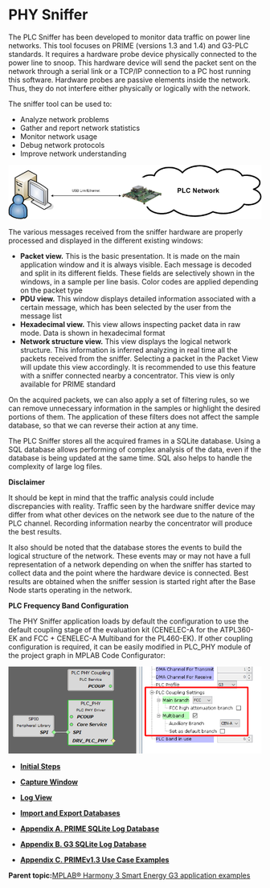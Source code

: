 # PHY Sniffer

The PLC Sniffer has been developed to monitor data traffic on power line networks. This tool focuses on PRIME \(versions 1.3 and 1.4\) and G3-PLC standards. It requires a hardware probe device physically connected to the power line to snoop. This hardware device will send the packet sent on the network through a serial link or a TCP/IP connection to a PC host running this software. Hardware probes are passive elements inside the network. Thus, they do not interfere either physically or logically with the network.

The sniffer tool can be used to:

-   Analyze network problems
-   Gather and report network statistics
-   Monitor network usage
-   Debug network protocols
-   Improve network understanding

![](GUID-9D088A0C-568C-481C-9F98-558309A69291-low.png "Sniffer Scheme")

The various messages received from the sniffer hardware are properly processed and displayed in the different existing windows:

-   **Packet view.** This is the basic presentation. It is made on the main application window and it is always visible. Each message is decoded and split in its different fields. These fields are selectively shown in the windows, in a sample per line basis. Color codes are applied depending on the packet type
-   **PDU view.** This window displays detailed information associated with a certain message, which has been selected by the user from the message list
-   **Hexadecimal view.** This view allows inspecting packet data in raw mode. Data is shown in hexadecimal format
-   **Network structure view.** This view displays the logical network structure. This information is inferred analyzing in real time all the packets received from the sniffer. Selecting a packet in the Packet View will update this view accordingly. It is recommended to use this feature with a sniffer connected nearby a concentrator. This view is only available for PRIME standard

On the acquired packets, we can also apply a set of filtering rules, so we can remove unnecessary information in the samples or highlight the desired portions of them. The application of these filters does not affect the sample database, so that we can reverse their action at any time.

The PLC Sniffer stores all the acquired frames in a SQLite database. Using a SQL database allows performing of complex analysis of the data, even if the database is being updated at the same time. SQL also helps to handle the complexity of large log files.

**Disclaimer**

It should be kept in mind that the traffic analysis could include discrepancies with reality. Traffic seen by the hardware sniffer device may differ from what other devices on the network see due to the nature of the PLC channel. Recording information nearby the concentrator will produce the best results.

It also should be noted that the database stores the events to build the logical structure of the network. These events may or may not have a full representation of a network depending on when the sniffer has started to collect data and the point where the hardware device is connected. Best results are obtained when the sniffer session is started right after the Base Node starts operating in the network.

**PLC Frequency Band Configuration**

The PHY Sniffer application loads by default the configuration to use the default coupling stage of the evaluation kit \(CENELEC-A for the ATPL360-EK and FCC + CENELEC-A Multiband for the PL460-EK\). If other coupling configuration is required, it can be easily modified in PLC\_PHY module of the project graph in MPLAB Code Configurator:

![](GUID-6A63ADFF-73E9-4D62-BAED-4A45D9747189-low.png "Coupling Configuration in PLC_PHY Module")

-   **[Initial Steps](GUID-7309C013-31A6-4049-BC95-7429CEB65293.md)**  

-   **[Capture Window](GUID-F7A45B4F-41B2-4AF9-84AA-839C4328E4A8.md)**  

-   **[Log View](GUID-02A0409B-737D-4B57-BADB-0ECC8AF4714C.md)**  

-   **[Import and Export Databases](GUID-65C1065C-E3CA-40BE-BB5B-0E8E7B074563.md)**  

-   **[Appendix A. PRIME SQLite Log Database](GUID-E1CA9326-26B7-4E63-85F7-0DB2EEAED286.md)**  

-   **[Appendix B. G3 SQLite Log Database](GUID-B1D36D7B-7A26-4B4E-B5DB-E314EF9CEF9F.md)**  

-   **[Appendix C. PRIMEv1.3 Use Case Examples](GUID-373ECDE6-AFFD-44B5-AE97-7CF1A8FCC4AD.md)**  


**Parent topic:**[MPLAB® Harmony 3 Smart Energy G3 application examples](GUID-E7088925-2B61-4F0B-A288-229317BC6841.md)

